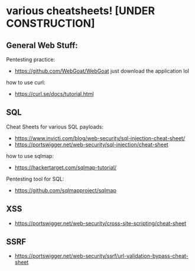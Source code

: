 # various cheatsheets! [UNDER CONSTRUCTION]

## General Web Stuff:
Pentesting practice: 
- https://github.com/WebGoat/WebGoat just download the application lol

how to use curl:
- https://curl.se/docs/tutorial.html

## SQL
Cheat Sheets for various SQL payloads:
- https://www.invicti.com/blog/web-security/sql-injection-cheat-sheet/
- https://portswigger.net/web-security/sql-injection/cheat-sheet

how to use sqlmap:
- https://hackertarget.com/sqlmap-tutorial/

Pentesting tool for SQL:
- https://github.com/sqlmapproject/sqlmap

## XSS
- https://portswigger.net/web-security/cross-site-scripting/cheat-sheet

## SSRF
- https://portswigger.net/web-security/ssrf/url-validation-bypass-cheat-sheet